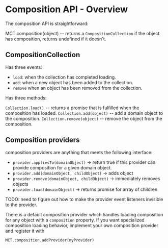 # Composition API - Overview

The composition API is straightforward:

MCT.composition(object) -- returns a `CompositionCollection` if the object has 
composition, returns undefined if it doesn't.

## CompositionCollection

Has three events:
* `load`: when the collection has completed loading.
* `add`: when a new object has been added to the collection.
* `remove` when an object has been removed from the collection.

Has three methods:

`Collection.load()` -- returns a promise that is fulfilled when the composition 
    has loaded.
`Collection.add(object)` -- add a domain object to the composition.
`Collection.remove(object)` -- remove the object from the composition.

## Composition providers
composition providers are anything that meets the following interface:

* `provider.appliesTo(domainObject)` -> return true if this provider can provide 
    composition for a given domain object.
* `provider.add(domainObject, childObject)` -> adds object 
* `provider.remove(domainObject, childObject)` -> immediately removes objects
* `provider.load(domainObject)` -> returns promise for array of children

TODO: need to figure out how to make the provider event listeners invisible to the provider.

There is a default composition provider which handles loading composition for 
any object with a `composition` property.  If you want specialized composition 
loading behavior, implement your own composition provider and register it with

`MCT.composition.addProvider(myProvider)`
